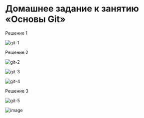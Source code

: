 # Домашнее задание к занятию «Основы Git»

Решение 1

![git-1](https://github.com/user-attachments/assets/2b1a85db-650f-4582-aee9-3af5a432b903)

Решение 2

![git-2](https://github.com/user-attachments/assets/fe6fff41-64f9-4eb3-af36-f80e171ce403)

![git-3](https://github.com/user-attachments/assets/9e0fa8f6-e2d7-4d67-9d5f-58cdc1699c4c)

![git-4](https://github.com/user-attachments/assets/29b39733-da03-4014-9b38-09b713fc6978)

Решение 3 

![git-5](https://github.com/user-attachments/assets/686ddcd9-640d-4503-ac63-304cf48d4961)

![image](https://github.com/user-attachments/assets/b147fa40-a49c-4c68-97bc-ba97d75eb871)
